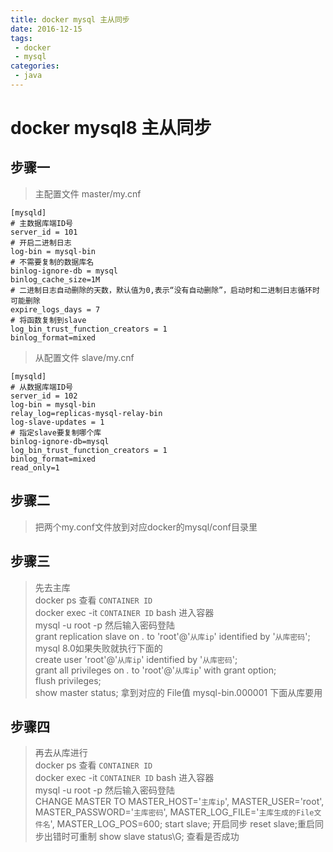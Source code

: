 ```yaml
---
title: docker mysql 主从同步
date: 2016-12-15
tags:
 - docker
 - mysql
categories: 
 - java
---
```


# docker mysql8 主从同步

## 步骤一
> 主配置文件 master/my.cnf
```
[mysqld]
# 主数据库端ID号
server_id = 101
# 开启二进制日志
log-bin = mysql-bin
# 不需要复制的数据库名
binlog-ignore-db = mysql
binlog_cache_size=1M
# 二进制日志自动删除的天数，默认值为0,表示“没有自动删除”，启动时和二进制日志循环时可能删除
expire_logs_days = 7
# 将函数复制到slave
log_bin_trust_function_creators = 1
binlog_format=mixed
```
> 从配置文件 slave/my.cnf
```angular2html
[mysqld]
# 从数据库端ID号
server_id = 102
log-bin = mysql-bin
relay_log=replicas-mysql-relay-bin
log-slave-updates = 1
# 指定slave要复制哪个库
binlog-ignore-db=mysql
log_bin_trust_function_creators = 1
binlog_format=mixed
read_only=1
```
## 步骤二 
>把两个my.conf文件放到对应docker的mysql/conf目录里
## 步骤三
> 先去主库</br>
> docker ps 查看 `CONTAINER ID`</br>
> docker exec -it `CONTAINER ID` bash 进入容器</br>
> mysql -u root -p 然后输入密码登陆</br>
> grant replication slave on *.* to 'root'@'`从库ip`' identified by '`从库密码`';
> mysql 8.0如果失败就执行下面的</br>
> create user 'root'@'`从库ip`' identified by  '`从库密码`';</br>
> grant all privileges on *.* to 'root'@'`从库ip`' with grant option;</br>
> flush privileges;</br>
> show master status; 拿到对应的 File值 mysql-bin.000001 下面从库要用
## 步骤四
> 再去从库进行</br>
> docker ps 查看 `CONTAINER ID`</br>
> docker exec -it `CONTAINER ID` bash 进入容器</br>
> mysql -u root -p 然后输入密码登陆</br>
> CHANGE MASTER TO MASTER_HOST='`主库ip`', MASTER_USER='root', MASTER_PASSWORD='`主库密码`', MASTER_LOG_FILE='`主库生成的File文件名`', MASTER_LOG_POS=600;
> start slave; 开启同步  reset slave;重启同步出错时可重制
> show slave status\G; 查看是否成功

